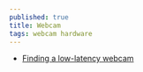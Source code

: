 ```yaml
---
published: true
title: Webcam
tags: webcam hardware
---
```

- [Finding a low-latency webcam](https://makehardware.com/2016/03/29/finding-a-low-latency-webcam/)
